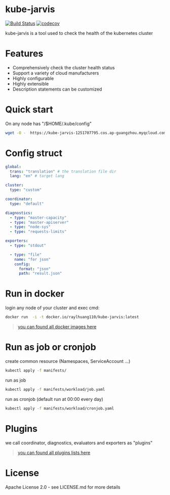 # kube-jarvis
[![Build Status](https://travis-ci.com/RayHuangCN/kube-jarvis.svg?token=nJm3RqJv2hocVN6fWNzx&branch=master)](https://travis-ci.com/RayHuangCN/kube-jarvis.svg?token=nJm3RqJv2hocVN6fWNzx&branch=master)
[![codecov](https://codecov.io/gh/RayHuangCN/kube-jarvis/branch/master/graph/badge.svg?token=rva9yuTNLO)](https://codecov.io/gh/RayHuangCN/kube-jarvis)

kube-jarvis is a tool used to check the health of the kubernetes cluster

# Features

* Comprehensively check the cluster health status
* Support a variety of cloud manufacturers
* Highly configurable
* Highly extensible
* Description statements can be customized

# Quick start
On any node has "/$HOME/.kube/config"
```bash
wget -O -  https://kube-jarvis-1251707795.cos.ap-guangzhou.myqcloud.com/run.sh | bash
```

# Config struct
```yaml
global:
  trans: "translation" # the translation file dir 
  lang: "en" # target lang 

cluster: 
  type: "custom"

coordinator:
  type: "default"

diagnostics:
  - type: "master-capacity"
  - type: "master-apiserver"
  - type: "node-sys"
  - type: "requests-limits"

exporters:
  - type: "stdout"

  - type: "file"
    name: "for json"
    config:
      format: "json"
      path: "result.json"


```

# Run in docker
login any node of your cluster and exec cmd:
```bash
docker run  -i -t docker.io/raylhuang110/kube-jarvis:latest
```
> [you can found all docker images here](https://hub.docker.com/r/raylhuang110/kube-jarvis/tags)

# Run as job or cronjob
create common resource (Namespaces, ServiceAccount ...)
```bash
kubectl apply -f manifests/ 
```
run as job
```bash
kubectl apply -f manifests/workload/job.yaml
```
run as cronjob (default run at 00:00 every day)
```bash
kubectl apply -f manifests/workload/cronjob.yaml
```
# Plugins
we call coordinator, diagnostics, evaluators and exporters as "plugins"
> [you can found all plugins lists here](./pkg/plugins/README.md)

# License
Apache License 2.0 - see LICENSE.md for more details
